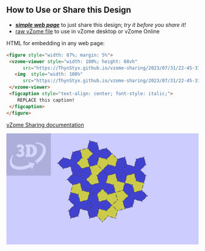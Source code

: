
## How to Use or Share this Design

 - [***simple web page***](<https://ThynStyx.github.io/vzome-sharing/2023/07/31/22-45-31-propellor-bowtie-spectres/>) to just share this design; *try it before you share it!*
 - [raw vZome file](<https://raw.githubusercontent.com/ThynStyx/vzome-sharing/main/2023/07/31/22-45-31-propellor-bowtie-spectres/propellor-bowtie-spectres.vZome>) to use in vZome desktop or vZome Online
 
 HTML for embedding in any web page:
 ```html
<figure style="width: 87%; margin: 5%">
  <vzome-viewer style="width: 100%; height: 60vh"
       src="https://ThynStyx.github.io/vzome-sharing/2023/07/31/22-45-31-propellor-bowtie-spectres/propellor-bowtie-spectres.vZome" >
    <img  style="width: 100%"
       src="https://ThynStyx.github.io/vzome-sharing/2023/07/31/22-45-31-propellor-bowtie-spectres/propellor-bowtie-spectres.png" >
  </vzome-viewer>
  <figcaption style="text-align: center; font-style: italic;">
     REPLACE this caption!
  </figcaption>
</figure>
 ```

[vZome Sharing documentation](https://vzome.github.io/vzome/sharing.html#how-it-works)

![Image](<propellor-bowtie-spectres.png>)

